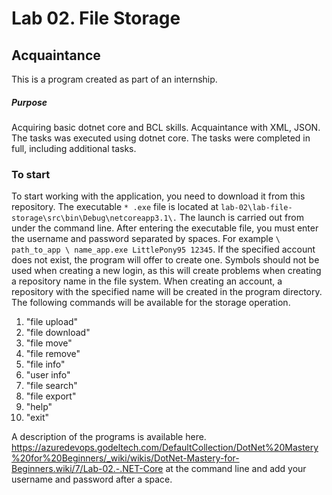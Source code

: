 # Lab 02. File Storage #

## Acquaintance ##
This is a program created as part of an internship.

##### Purpose #####
Acquiring basic dotnet core and BCL skills. Acquaintance with XML, JSON.
The tasks was executed using dotnet core.
The tasks were completed in full, including additional tasks.

### To start ###
To start working with the application, you need to download it from this repository. The executable `* .exe` file is located at  `lab-02\lab-file-storage\src\bin\Debug\netcoreapp3.1\.`
The launch is carried out from under the command line.
After entering the executable file, you must enter the username and password separated by spaces. For example `\ path_to_app \ name_app.exe LittlePony95 12345`. If the specified account does not exist, the program will offer to create one. Symbols should not be used when creating a new login, as this will create problems when creating a repository name in the file system. When creating an account, a repository with the specified name will be created in the program directory.
The following commands will be available for the storage operation.

1. "file upload"
2. "file download"
3. "file move"
4. "file remove"
5. "file info"
6. "user info"
7. "file search"
8. "file export"
9. "help"
10. "exit"

A description of the programs is available here. https://azuredevops.godeltech.com/DefaultCollection/DotNet%20Mastery%20for%20Beginners/_wiki/wikis/DotNet-Mastery-for-Beginners.wiki/7/Lab-02.-.NET-Core
at the command line and add your username and password after a space.
